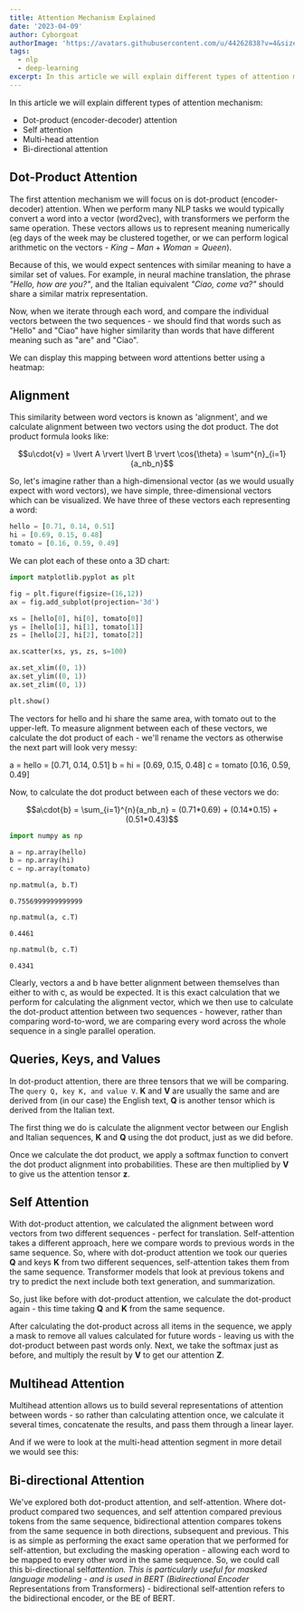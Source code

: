 ```yaml
---
title: Attention Mechanism Explained
date: '2023-04-09'
author: Cyborgoat
authorImage: 'https://avatars.githubusercontent.com/u/44262838?v=4&size=64'
tags:
  - nlp
  - deep-learning
excerpt: In this article we will explain different types of attention mechanism
---
```






In this article we will explain different types of attention mechanism:

- Dot-product (encoder-decoder) attention
- Self attention
- Multi-head attention
- Bi-directional attention

## Dot-Product Attention

The first attention mechanism we will focus on is dot-product (encoder-decoder) attention. When we perform many NLP tasks we would typically convert a word into a vector (word2vec), with transformers we perform the same operation. These vectors allows us to represent meaning numerically (eg days of the week may be clustered together, or we can perform logical arithmetic on the vectors - $King - Man + Woman = Queen$).

Because of this, we would expect sentences with similar meaning to have a similar set of values. For example, in neural machine translation, the phrase *"Hello, how are you?"*, and the Italian equivalent *"Ciao, come va?"* should share a similar matrix representation.

Now, when we iterate through each word, and compare the individual vectors between the two sequences - we should find that words such as "Hello" and "Ciao" have higher similarity than words that have different meaning such as "are" and "Ciao".

We can display this mapping between word attentions better using a heatmap:

## Alignment

This similarity between word vectors is known as 'alignment', and we calculate alignment between two vectors using the dot product. The dot product formula looks like:

$$u\cdot{v} = \lvert A \rvert \lvert B \rvert \cos{\theta} = \sum^{n}_{i=1}{a_nb_n}$$

So, let's imagine rather than a high-dimensional vector (as we would usually expect with word vectors), we have simple, three-dimensional vectors which can be visualized. We have three of these vectors each representing a word:

```python
hello = [0.71, 0.14, 0.51]
hi = [0.69, 0.15, 0.48]
tomato = [0.16, 0.59, 0.49]
```

We can plot each of these onto a 3D chart:

```python
import matplotlib.pyplot as plt

fig = plt.figure(figsize=(16,12))
ax = fig.add_subplot(projection='3d')

xs = [hello[0], hi[0], tomato[0]]
ys = [hello[1], hi[1], tomato[1]]
zs = [hello[2], hi[2], tomato[2]]

ax.scatter(xs, ys, zs, s=100)

ax.set_xlim((0, 1))
ax.set_ylim((0, 1))
ax.set_zlim((0, 1))

plt.show()
```

The vectors for hello and hi share the same area, with tomato out to the upper-left. To measure alignment between each of these vectors, we calculate the dot product of each - we'll rename the vectors as otherwise the next part will look very messy:

a = hello = [0.71, 0.14, 0.51] b = hi = [0.69, 0.15, 0.48] c = tomato [0.16, 0.59, 0.49]

Now, to calculate the dot product between each of these vectors we do:

$$a\cdot{b} = \sum_{i=1}^{n}{a_nb_n} = (0.71*0.69) + (0.14*0.15) + (0.51*0.43)$$

```python
import numpy as np

a = np.array(hello)
b = np.array(hi)
c = np.array(tomato)

np.matmul(a, b.T)
```

    0.7556999999999999

```python
np.matmul(a, c.T)
```

    0.4461

```python
np.matmul(b, c.T)
```

    0.4341

Clearly, vectors a and b have better alignment between themselves than either to with c, as would be expected. It is this exact calculation that we perform for calculating the alignment vector, which we then use to calculate the dot-product attention between two sequences - however, rather than comparing word-to-word, we are comparing every word across the whole sequence in a single parallel operation.

## Queries, Keys, and Values

In dot-product attention, there are three tensors that we will be comparing. The `query Q, key K, and value V`. **K** and **V** are usually the same and are derived from (in our case) the English text, **Q** is another tensor which is derived from the Italian text.

The first thing we do is calculate the alignment vector between our English and Italian sequences, **K** and **Q** using the dot product, just as we did before.

Once we calculate the dot product, we apply a softmax function to convert the dot product alignment into probabilities. These are then multiplied by **V** to give us the attention tensor **z**.

## Self Attention

With dot-product attention, we calculated the alignment between word vectors from two different sequences - perfect for translation. Self-attention takes a different approach, here we compare words to previous words in the same sequence. So, where with dot-product attention we took our queries **Q** and keys **K** from two different sequences, self-attention takes them from the same sequence. Transformer models that look at previous tokens and try to predict the next include both text generation, and summarization.

So, just like before with dot-product attention, we calculate the dot-product again - this time taking **Q** and **K** from the same sequence.

After calculating the dot-product across all items in the sequence, we apply a mask to remove all values calculated for future words - leaving us with the dot-product between past words only. Next, we take the softmax just as before, and multiply the result by **V** to get our attention **Z**.

## Multihead Attention

Multihead attention allows us to build several representations of attention between words - so rather than calculating attention once, we calculate it several times, concatenate the results, and pass them through a linear layer.

And if we were to look at the multi-head attention segment in more detail we would see this:

## Bi-directional Attention

We've explored both dot-product attention, and self-attention. Where dot-product compared two sequences, and self attention compared previous tokens from the same sequence, bidirectional attention compares tokens from the same sequence in both directions, subsequent and previous. This is as simple as performing the exact same operation that we performed for self-attention, but excluding the masking operation - allowing each word to be mapped to every other word in the same sequence. So, we could call this bi-directional self*attention. This is particularly useful for masked language modeling - and is used in BERT (Bidirectional Encoder* Representations from Transformers) - bidirectional self-attention refers to the bidirectional encoder, or the BE of BERT.
